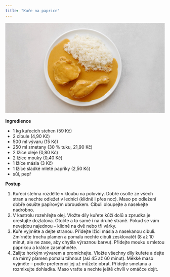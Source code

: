 ```yaml
---
title: "Kuře na paprice"
---
```


![Kuře na paprice](./images/kureNaPaprice.jpg)

**Ingredience**

- 1 kg kuřecích stehen (59 Kč)
- 2 cibule (4,90 Kč)
- 500 ml vývaru (15 Kč)
- 250 ml smetany (30 % tuku, 21,90 Kč)
- 2 lžíce oleje (0,80 Kč)
- 2 lžíce mouky (0,40 Kč)
- 1 lžíce másla (3 Kč)
- 1 lžíce sladké mleté papriky (2,50 Kč)
- sůl, pepř

**Postup**

1. Kuřecí stehna rozdělte v kloubu na poloviny. Dobře osolte ze všech stran a nechte odležet v lednici (klidně i přes noc). Maso po odležení dobře osušte papírovým ubrouskem. Cibuli oloupejte a nasekejte nadrobno.
2. V kastrolu rozehřejte olej. Vložte díly kuřete kůží dolů a zprudka je orestujte dozlatova. Otočte a to samé i na druhé straně. Pokud se vám nevejdou najednou – klidně na dvě nebo tři várky.
3. Kuře vyjměte a dejte stranou. Přidejte lžíci másla a nasekanou cibuli. Zmírněte trochu plamen a pomalu nechte cibuli zesklovatět (8 až 10 minut, ale ne zase, aby chytila výraznou barvu). Přidejte mouku s mletou paprikou a krátce zasmahněte.
4. Zalijte horkým vývarem a promíchejte. Vložte všechny díly kuřete a dejte na mírný plamen pomalu táhnout (asi 45 až 60 minut). Měkké maso vyjměte – podle preferencí jej už můžete obrat. Přidejte smetanu a rozmixujte dohladka. Maso vraťte a nechte ještě chvíli v omáčce dojít.
